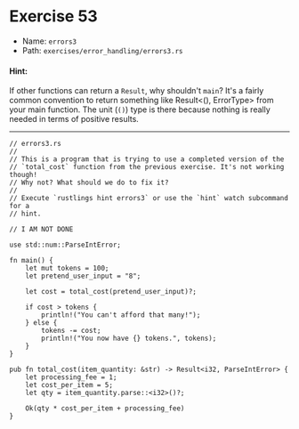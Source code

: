 # Exercise 53

- Name: ```errors3```
- Path: ```exercises/error_handling/errors3.rs```
#### Hint: 

If other functions can return a `Result`, why shouldn't `main`? It's a fairly common
convention to return something like Result<(), ErrorType> from your main function.
The unit (`()`) type is there because nothing is really needed in terms of positive
results.


---



```rust,editable
// errors3.rs
//
// This is a program that is trying to use a completed version of the
// `total_cost` function from the previous exercise. It's not working though!
// Why not? What should we do to fix it?
//
// Execute `rustlings hint errors3` or use the `hint` watch subcommand for a
// hint.

// I AM NOT DONE

use std::num::ParseIntError;

fn main() {
    let mut tokens = 100;
    let pretend_user_input = "8";

    let cost = total_cost(pretend_user_input)?;

    if cost > tokens {
        println!("You can't afford that many!");
    } else {
        tokens -= cost;
        println!("You now have {} tokens.", tokens);
    }
}

pub fn total_cost(item_quantity: &str) -> Result<i32, ParseIntError> {
    let processing_fee = 1;
    let cost_per_item = 5;
    let qty = item_quantity.parse::<i32>()?;

    Ok(qty * cost_per_item + processing_fee)
}

```
